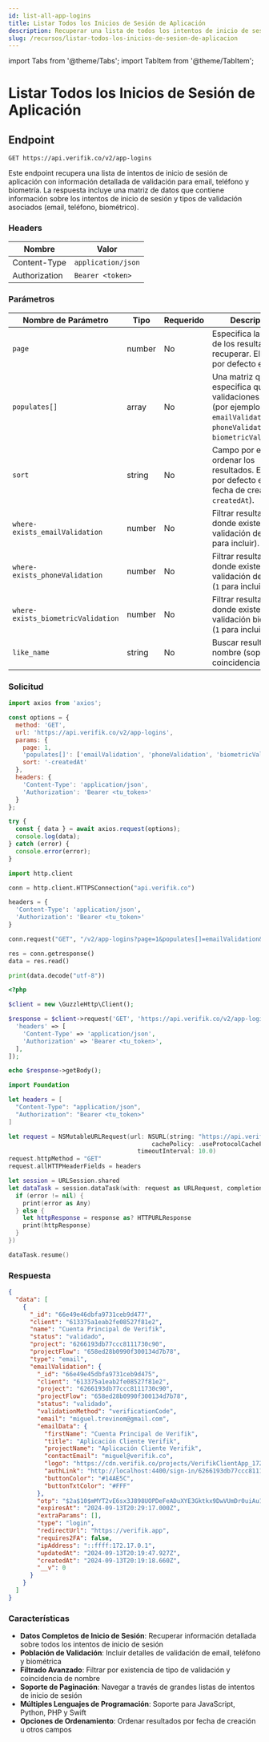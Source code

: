```yaml
---
id: list-all-app-logins
title: Listar Todos los Inicios de Sesión de Aplicación
description: Recuperar una lista de todos los intentos de inicio de sesión de aplicación con información detallada de validación
slug: /recursos/listar-todos-los-inicios-de-sesion-de-aplicacion
---
```


import Tabs from '@theme/Tabs';
import TabItem from '@theme/TabItem';

# Listar Todos los Inicios de Sesión de Aplicación

## Endpoint

```
GET https://api.verifik.co/v2/app-logins
```

Este endpoint recupera una lista de intentos de inicio de sesión de aplicación con información detallada de validación para email, teléfono y biometría. La respuesta incluye una matriz de datos que contiene información sobre los intentos de inicio de sesión y tipos de validación asociados (email, teléfono, biométrico).

### Headers

| Nombre         | Valor              |
| -------------- | ------------------ |
| Content-Type   | `application/json` |
| Authorization  | `Bearer <token>`   |

### Parámetros

| Nombre de Parámetro                     | Tipo   | Requerido | Descripción                                                                                                           |
| ---------------------------------------- | ------ | --------- | --------------------------------------------------------------------------------------------------------------------- |
| `page`                                   | number | No        | Especifica la página de los resultados a recuperar. El valor por defecto es `1`.                                     |
| `populates[]`                            | array  | No        | Una matriz que especifica qué validaciones incluir (por ejemplo, `emailValidation`, `phoneValidation`, `biometricValidation`). |
| `sort`                                   | string | No        | Campo por el cual ordenar los resultados. El valor por defecto es por fecha de creación (`-createdAt`).               |
| `where-exists_emailValidation`           | number | No        | Filtrar resultados donde existe validación de email (`1` para incluir).                                             |
| `where-exists_phoneValidation`           | number | No        | Filtrar resultados donde existe validación de teléfono (`1` para incluir).                                          |
| `where-exists_biometricValidation`       | number | No        | Filtrar resultados donde existe validación biométrica (`1` para incluir).                                            |
| `like_name`                              | string | No        | Buscar resultados por nombre (soporta coincidencia parcial).                                                          |

### Solicitud

<Tabs>
  <TabItem value="javascript" label="JavaScript">

```javascript
import axios from 'axios';

const options = {
  method: 'GET',
  url: 'https://api.verifik.co/v2/app-logins',
  params: {
    page: 1,
    'populates[]': ['emailValidation', 'phoneValidation', 'biometricValidation'],
    sort: '-createdAt'
  },
  headers: {
    'Content-Type': 'application/json',
    'Authorization': 'Bearer <tu_token>'
  }
};

try {
  const { data } = await axios.request(options);
  console.log(data);
} catch (error) {
  console.error(error);
}
```

  </TabItem>
  <TabItem value="python" label="Python">

```python
import http.client

conn = http.client.HTTPSConnection("api.verifik.co")

headers = {
  'Content-Type': 'application/json',
  'Authorization': 'Bearer <tu_token>'
}

conn.request("GET", "/v2/app-logins?page=1&populates[]=emailValidation&populates[]=phoneValidation&populates[]=biometricValidation&sort=-createdAt", headers=headers)

res = conn.getresponse()
data = res.read()

print(data.decode("utf-8"))
```

  </TabItem>
  <TabItem value="php" label="PHP">

```php
<?php

$client = new \GuzzleHttp\Client();

$response = $client->request('GET', 'https://api.verifik.co/v2/app-logins?page=1&populates[]=emailValidation&populates[]=phoneValidation&populates[]=biometricValidation&sort=-createdAt', [
  'headers' => [
    'Content-Type' => 'application/json',
    'Authorization' => 'Bearer <tu_token>',
  ],
]);

echo $response->getBody();
```

  </TabItem>
  <TabItem value="swift" label="Swift">

```swift
import Foundation

let headers = [
  "Content-Type": "application/json",
  "Authorization": "Bearer <tu_token>"
]

let request = NSMutableURLRequest(url: NSURL(string: "https://api.verifik.co/v2/app-logins?page=1&populates[]=emailValidation&populates[]=phoneValidation&populates[]=biometricValidation&sort=-createdAt")! as URL,
                                        cachePolicy: .useProtocolCachePolicy,
                                    timeoutInterval: 10.0)
request.httpMethod = "GET"
request.allHTTPHeaderFields = headers

let session = URLSession.shared
let dataTask = session.dataTask(with: request as URLRequest, completionHandler: { (data, response, error) -> Void in
  if (error != nil) {
    print(error as Any)
  } else {
    let httpResponse = response as? HTTPURLResponse
    print(httpResponse)
  }
})

dataTask.resume()
```

  </TabItem>
</Tabs>

### Respuesta

<Tabs>
  <TabItem value="200" label="200">

```json
{
  "data": [
    {
      "_id": "66e49e46dbfa9731ceb9d477",
      "client": "613375a1eab2fe08527f81e2",
      "name": "Cuenta Principal de Verifik",
      "status": "validado",
      "project": "6266193db77ccc8111730c90",
      "projectFlow": "658ed28b0990f300134d7b78",
      "type": "email",
      "emailValidation": {
        "_id": "66e49e45dbfa9731ceb9d475",
        "client": "613375a1eab2fe08527f81e2",
        "project": "6266193db77ccc8111730c90",
        "projectFlow": "658ed28b0990f300134d7b78",
        "status": "validado",
        "validationMethod": "verificationCode",
        "email": "miguel.trevinom@gmail.com",
        "emailData": {
          "firstName": "Cuenta Principal de Verifik",
          "title": "Aplicación Cliente Verifik",
          "projectName": "Aplicación Cliente Verifik",
          "contactEmail": "miguel@verifik.co",
          "logo": "https://cdn.verifik.co/projects/VerifikClientApp_1726146056389-image.png",
          "authLink": "http://localhost:4400/sign-in/6266193db77ccc8111730c90?email=miguel.trevinom@gmail.com&otp=",
          "buttonColor": "#14AE5C",
          "buttonTxtColor": "#FFF"
        },
        "otp": "$2a$10$mMYT2vE6sx3J898UOPDeFeADuXYE3Gktkx9DwVUmDr0uiAu1qdp.y",
        "expiresAt": "2024-09-13T20:29:17.000Z",
        "extraParams": [],
        "type": "login",
        "redirectUrl": "https://verifik.app",
        "requires2FA": false,
        "ipAddress": "::ffff:172.17.0.1",
        "updatedAt": "2024-09-13T20:19:47.927Z",
        "createdAt": "2024-09-13T20:19:18.660Z",
        "__v": 0
      }
    }
  ]
}
```

  </TabItem>
</Tabs>

### Características

- **Datos Completos de Inicio de Sesión**: Recuperar información detallada sobre todos los intentos de inicio de sesión
- **Población de Validación**: Incluir detalles de validación de email, teléfono y biométrica
- **Filtrado Avanzado**: Filtrar por existencia de tipo de validación y coincidencia de nombre
- **Soporte de Paginación**: Navegar a través de grandes listas de intentos de inicio de sesión
- **Múltiples Lenguajes de Programación**: Soporte para JavaScript, Python, PHP y Swift
- **Opciones de Ordenamiento**: Ordenar resultados por fecha de creación u otros campos
